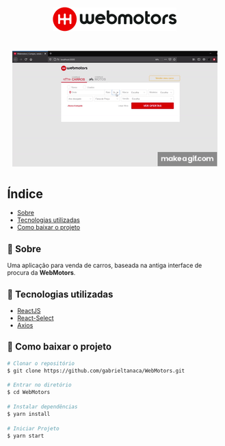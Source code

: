 <h1 align="center">
    <img src="public/icons/webmotors_logo.svg" >
</h1>

<h1 align="center">
  <img src="public/WebMotors.gif">
</h1>

# Índice

- [Sobre](#-sobre)
- [Tecnologias utilizadas](#-tecnologias-utilizadas)
- [Como baixar o projeto](#-como-baixar-o-projeto)

## 📑 Sobre

Uma aplicação para venda de carros, baseada na antiga interface de procura da **WebMotors**.

## 💾 Tecnologias utilizadas

- [ReactJS](https://pt-br.reactjs.org/)
- [React-Select](https://react-select.com/home)
- [Axios](https://blog.rocketseat.com.br/axios-um-cliente-http-full-stack/)

## 📁 Como baixar o projeto

```bash
# Clonar o repositório
$ git clone https://github.com/gabrieltanaca/WebMotors.git

# Entrar no diretório
$ cd WebMotors

# Instalar dependências
$ yarn install

# Iniciar Projeto
$ yarn start

```
